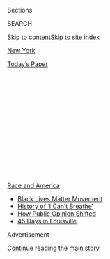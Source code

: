 <div id="app">

<div>

<div>

<div>

<div class="NYTAppHideMasthead css-1q2w90k e1suatyy0">

<div class="section css-ui9rw0 e1suatyy2">

<div class="css-eph4ug er09x8g0">

<div class="css-6n7j50">

</div>

<span class="css-1dv1kvn">Sections</span>

<div class="css-10488qs">

<span class="css-1dv1kvn">SEARCH</span>

</div>

[Skip to content](#site-content)[Skip to site index](#site-index)

</div>

<div id="masthead-section-label" class="css-1wr3we4 eaxe0e00">

[New
York](https://www.nytimes3xbfgragh.onion/section/nyregion)

</div>

<div class="css-10698na e1huz5gh0">

</div>

</div>

<div id="masthead-bar-one" class="section hasLinks css-15hmgas e1csuq9d3">

<div class="css-uqyvli e1csuq9d0">

</div>

<div class="css-1uqjmks e1csuq9d1">

</div>

<div class="css-9e9ivx">

[](https://myaccount.nytimes3xbfgragh.onion/auth/login?response_type=cookie&client_id=vi)

</div>

<div class="css-1bvtpon e1csuq9d2">

[Today’s
Paper](https://www.nytimes3xbfgragh.onion/section/todayspaper)

</div>

</div>

</div>

</div>

<div data-aria-hidden="false">

<div id="site-content" data-role="main">

<div>

<div class="css-1aor85t" style="opacity:0.000000001;z-index:-1;visibility:hidden">

<div class="css-1hqnpie">

<div class="css-epjblv">

<span class="css-17xtcya">[New
York](/section/nyregion)</span><span class="css-x15j1o">|</span><span class="css-fwqvlz">These
Remarks Might Get a Police Chief Fired. Not in New
York.</span>

</div>

<div class="css-k008qs">

<div class="css-1iwv8en">

<span class="css-18z7m18"></span>

<div>

</div>

</div>

<span class="css-1n6z4y">https://nyti.ms/3i6iUBB</span>

<div class="css-1705lsu">

<div class="css-4xjgmj">

<div class="css-4skfbu" data-role="toolbar" data-aria-label="Social Media Share buttons, Save button, and Comments Panel with current comment count" data-testid="share-tools">

  - 
  - 
  - 
  - 
    
    <div class="css-6n7j50">
    
    </div>

  - 
  - 

</div>

</div>

</div>

</div>

</div>

</div>

<div id="NYT_TOP_BANNER_REGION" class="css-13pd83m">

<div>

<div id="styln-prism-menu-1590763508878" class="section interactive-content interactive-size-medium css-1edisqu">

<div class="css-17ih8de interactive-body">

<div id="scroll-container" class="css-1gj85ro">

[<span class="styln-title-wrap"><span class="css-1pje3qr">Race
and</span><span class="css-1pje3qr">
America</span></span>](https://www.nytimes3xbfgragh.onion/news-event/george-floyd-protests-minneapolis-new-york-los-angeles?action=click&pgtype=Article&state=default&region=TOP_BANNER&context=storylines_menu)

  - [Black Lives Matter
    Movement](https://www.nytimes3xbfgragh.onion/interactive/2020/07/03/us/george-floyd-protests-crowd-size.html?action=click&pgtype=Article&state=default&region=TOP_BANNER&context=storylines_menu)
  - [History of ‘I Can’t
    Breathe’](https://www.nytimes3xbfgragh.onion/interactive/2020/06/28/us/i-cant-breathe-police-arrest.html?action=click&pgtype=Article&state=default&region=TOP_BANNER&context=storylines_menu)
  - [How Public Opinion
    Shifted](https://www.nytimes3xbfgragh.onion/interactive/2020/06/10/upshot/black-lives-matter-attitudes.html?action=click&pgtype=Article&state=default&region=TOP_BANNER&context=storylines_menu)
  - [45 Days in
    Louisville](https://www.nytimes3xbfgragh.onion/interactive/2020/07/16/us/black-lives-matter-protests-louisville-breonna-taylor.html?action=click&pgtype=Article&state=default&region=TOP_BANNER&context=storylines_menu)

</div>

</div>

</div>

</div>

</div>

<div id="top-wrapper" class="css-1sy8kpn">

<div id="top-slug" class="css-l9onyx">

Advertisement

</div>

[Continue reading the main
story](#after-top)

<div class="ad top-wrapper" style="text-align:center;height:100%;display:block;min-height:250px">

<div id="top" class="place-ad" data-position="top" data-size-key="top">

</div>

</div>

<div id="after-top">

</div>

</div>

<div>

<div id="sponsor-wrapper" class="css-1hyfx7x">

<div id="sponsor-slug" class="css-19vbshk">

Supported by

</div>

[Continue reading the main
story](#after-sponsor)

<div id="sponsor" class="ad sponsor-wrapper" style="text-align:center;height:100%;display:block">

</div>

<div id="after-sponsor">

</div>

</div>

<div class="css-186x18t">

</div>

<div class="css-1vkm6nb ehdk2mb0">

# These Remarks Might Get a Police Chief Fired. Not in New York.

</div>

The police commissioner’s pointed criticism — and the fact that he still
has his job — speaks to the mayor’s fraught relationship with the Police
Department.

<div class="css-79elbk" data-testid="photoviewer-wrapper">

<div class="css-z3e15g" data-testid="photoviewer-wrapper-hidden">

</div>

<div class="css-1a48zt4 ehw59r15" data-testid="photoviewer-children">

![<span class="css-16f3y1r e13ogyst0" data-aria-hidden="true">Police
Commissioner Dermot F. Shea, right, shown with a Brooklyn church leader
in early June, was selected, the mayor said, because he is a “proven
change
agent.”</span><span class="css-cnj6d5 e1z0qqy90" itemprop="copyrightHolder"><span class="css-1ly73wi e1tej78p0">Credit...</span><span><span>Demetrius
Freeman for The New York
Times</span></span></span>](https://static01.graylady3jvrrxbe.onion/images/2020/07/30/nyregion/00shea-bdb1/00shea-bdb1-articleLarge-v2.jpg?quality=75&auto=webp&disable=upscale)

</div>

</div>

<div class="css-18e8msd">

<div class="css-vp77d3 epjyd6m0">

<div class="css-hus3qt ey68jwv0" data-aria-hidden="true">

[![Emma G.
Fitzsimmons](https://static01.graylady3jvrrxbe.onion/images/2018/07/18/multimedia/author-emma-g-fitzsimmons/author-emma-g-fitzsimmons-thumbLarge.png
"Emma G. Fitzsimmons")](https://www.nytimes3xbfgragh.onion/by/emma-g-fitzsimmons)

</div>

<div class="css-1baulvz">

By [<span class="css-1baulvz last-byline" itemprop="name">Emma G.
Fitzsimmons</span>](https://www.nytimes3xbfgragh.onion/by/emma-g-fitzsimmons)

</div>

</div>

  - 
    
    <div class="css-ld3wwf e16638kd2">
    
    Aug. 3,
    2020
    
    </div>

  - 
    
    <div class="css-4xjgmj">
    
    <div class="css-d8bdto" data-role="toolbar" data-aria-label="Social Media Share buttons, Save button, and Comments Panel with current comment count" data-testid="share-tools">
    
      - 
      - 
      - 
      - 
        
        <div class="css-6n7j50">
        
        </div>
    
      - 
      - 
    
    </div>
    
    </div>

</div>

</div>

<div class="section meteredContent css-1r7ky0e" name="articleBody" itemprop="articleBody">

<div class="css-1fanzo5 StoryBodyCompanionColumn">

<div class="css-53u6y8">

The criticism of Mayor Bill de Blasio’s law enforcement policies was
stinging.

A law banning the use of chokeholds and similar types of restraints by
police officers was “insane.” Agreeing to cut the Police Department
budget was a “bow to mob rule.” Those who failed to “stand up for what’s
right” were “cowards.”

But the outspoken critic was not a rival of the mayor’s or one of the
candidates vying to succeed him. It was Dermot F. Shea, Mr. de Blasio’s
own police commissioner, a trusted ally who went rogue in media
interviews and in a private address to police brass.

The commissioner’s comments — and the fact that he still has his job —
speak to the fraught relationship that Mr. de Blasio has maintained with
the Police Department throughout his tenure.

Mr. de Blasio has made racial justice and an overhaul of police
practices central to his political brand, from his initial mayoral
campaign in 2013 to his brief candidacy for president last year.

</div>

</div>

<div class="css-1fanzo5 StoryBodyCompanionColumn">

<div class="css-53u6y8">

But as mayor, Mr. de Blasio has often shown surprising deference to his
police commissioners — three Irish-American veterans of the department —
adopting a hands-off approach that affords the commissioners an unusual
amount of leeway.

The mayor’s approach has frustrated advocacy groups that favor broad
changes to policing in New York and that contend he is not doing enough
to hold the police accountable, especially after a wave of Black Lives
Matter protests. Some are calling for Commissioner Shea to resign or be
removed, but the mayor has dismissed those suggestions amid a recent
[spike in violence in the
city](https://www.nytimes3xbfgragh.onion/2020/07/16/nyregion/nyc-shootings-nypd.html).

A video that surfaced last week that showed officers pulling a protester
into an unmarked van — evoking the practices of aggressive federal
agents in Portland, Ore. — intensified the backlash against the
police.

<div class="css-79elbk" data-testid="photoviewer-wrapper">

<div class="css-z3e15g" data-testid="photoviewer-wrapper-hidden">

</div>

<div class="css-1a48zt4 ehw59r15" data-testid="photoviewer-children">

<div class="css-zgakxe erfvjey0">

<span class="css-1ly73wi e1tej78p0">Image</span>

<div class="css-zjzyr8">

<div data-testid="lazyimage-container" style="height:688.2666666666667px">

</div>

</div>

</div>

<span class="css-16f3y1r e13ogyst0" data-aria-hidden="true">After a
video depicted New York police officers arresting a protester and
throwing her in an unmarked van on Tuesday, Mayor Bill de Blasio said it
was the “wrong time and the wrong place” to make such an
arrest.</span><span class="css-cnj6d5 e1z0qqy90" itemprop="copyrightHolder"><span class="css-1ly73wi e1tej78p0">Credit...</span><span>@Naddleez
on Twitter via Reuters</span></span>

</div>

</div>

The Police Department [said in a statement that the
protester](https://twitter.com/NYPDnews/status/1288270680614739968) had
been taken into custody by officers from the warrant squad in connection
with “damaging police cameras during five separate criminal incidents in
and around City Hall Park.”

</div>

</div>

<div class="css-1fanzo5 StoryBodyCompanionColumn">

<div class="css-53u6y8">

Mr. de Blasio said that it was “the wrong time and the wrong place” to
make that arrest, and that any scenes similar to Portland were
“troubling.” The mayor said he would talk to Commissioner Shea about
“a better way to get that done,” though he said destroying police
property was not acceptable.

In cities like Atlanta and Louisville, Ky., police chiefs have [lost
their
jobs](https://www.nytimes3xbfgragh.onion/2020/06/15/us/police-chiefs-fatal-shooting-atlanta.html)
after episodes of police violence in the wake of protests over the death
of George Floyd in Minneapolis. But Commissioner Shea’s job security
seems far more assured.

“I’ve been very clear about my faith in Commissioner Shea,” Mr. de
Blasio said at a recent news conference. “I have known him over these
whole seven years of the administration, and I’ve seen what he can do.”

On Monday, the mayor again praised Commissioner Shea after a violent
weekend in the city, saying: “There’s no doubt in my mind he will
succeed” in bringing crime down.

All of Mr. de Blasio’s police chiefs have been acolytes of his first
commissioner, William J. Bratton, who became a policing celebrity in the
1990s for his “broken windows” approach to fighting crime. The second
commissioner, James P. O’Neill, was a protégé of Mr. Bratton’s, and
offered continuity, as has Commissioner Shea, known for overseeing the
data-driven Compstat program.

Mr. de Blasio kept going back to the Bratton orbit because the results
were good, said Chuck Wexler, executive director of the Police Executive
Research Forum, a law enforcement policy nonprofit.

“Crime has continued to go down, and people were generally satisfied,”
Mr. Wexler said. “If you’re de Blasio, you’re like, ‘Why would I make a
dramatic change?’”

</div>

</div>

<div class="css-1fanzo5 StoryBodyCompanionColumn">

<div class="css-53u6y8">

Still, the mayor’s opponents say it took far too long to [fire Daniel
Pantaleo](https://www.nytimes3xbfgragh.onion/2019/08/19/nyregion/daniel-pantaleo-fired.html),
the officer whose chokehold led to [Eric Garner’s
death](https://www.nytimes3xbfgragh.onion/2015/06/14/nyregion/eric-garner-police-chokehold-staten-island.html)
in 2014, and argue that the mayor was too slow to fix a process that
allowed officers’ disciplinary records to remain secret under a state
measure known as 50-a.

</div>

</div>

<div class="css-79elbk" data-testid="photoviewer-wrapper">

<div class="css-z3e15g" data-testid="photoviewer-wrapper-hidden">

</div>

<div class="css-1a48zt4 ehw59r15" data-testid="photoviewer-children">

![<span class="css-16f3y1r e13ogyst0" data-aria-hidden="true">The mayor
has been criticized for not taking a more active stance against Daniel
Pantaleo, the police officer whose chokehold led to the death of Eric
Garner in
2014.</span><span class="css-cnj6d5 e1z0qqy90" itemprop="copyrightHolder"><span class="css-1ly73wi e1tej78p0">Credit...</span><span>Byron
Smith for The New York
Times</span></span>](https://static01.graylady3jvrrxbe.onion/images/2020/07/30/nyregion/00shea-bdb4/merlin_158085954_ce8b9923-1d77-4b2d-b4fa-f1f8b4aa4043-articleLarge.jpg?quality=75&auto=webp&disable=upscale)

</div>

</div>

<div class="css-1fanzo5 StoryBodyCompanionColumn">

<div class="css-53u6y8">

Policing has been a [persistently thorny
issue](https://www.nytimes3xbfgragh.onion/2015/01/12/nyregion/in-police-rift-mayor-de-blasios-missteps-included-thinking-it-would-pass.html)
for Mr. de Blasio, emerging early in his tenure. His election in 2013
was fueled in part by his opposition to the stop-and-frisk policies
under Mayor Michael R. Bloomberg, along with a television ad starring
Mr. de Blasio’s son, Dante, who is Black and pledged that his father
would end the discriminatory policing practice.

Late in Mr. de Blasio’s first year as mayor, a Staten Island grand jury
refused to bring charges against Mr. Pantaleo. The mayor chose not to
criticize the decision, disappointing many of his supporters. But in his
response, he also angered the police rank and file when he disclosed
that he had urged his son [to take special
precautions](http://www.nytimes3xbfgragh.onion/2014/12/04/nyregion/de-blasio-reacts-as-mayor-and-a-father-to-chokehold-case-decision.html?_r=0)
when dealing with police officers.

The police unions accused Mr. de Blasio of creating an anti-police
environment, which they said contributed to the [fatal
shootings](https://www.nytimes3xbfgragh.onion/2014/12/21/nyregion/two-police-officers-shot-in-their-patrol-car-in-brooklyn.html)
of two police officers in December 2014. Officers [turned their
backs](https://www.nytimes3xbfgragh.onion/2015/01/05/nyregion/police-officers-gather-for-the-funeral-of-wenjian-liu-killed-in-an-ambush.html)
on the mayor at the men’s funerals.

Since then, the mayor has been careful in trying not to alienate the
police, and that could be one reason he gives so much independence to
his police commissioners.

Black leaders have repeatedly called on Mr. de Blasio to select a
commissioner who is a person of color. Yet last year, he [passed over
Benjamin
Tucker](https://www.nytimes3xbfgragh.onion/2019/11/05/nyregion/nypd-police-commissioner-de-blasio.html),
who was the second-highest-ranking police leader and is Black, in favor
of Commissioner Shea.

</div>

</div>

<div class="css-1fanzo5 StoryBodyCompanionColumn">

<div class="css-53u6y8">

Mr. de Blasio appears to genuinely like Commissioner Shea, who joined
the department in 1991, saying he chose him because he was a “proven
change
agent.”

</div>

</div>

<div class="css-79elbk" data-testid="photoviewer-wrapper">

<div class="css-z3e15g" data-testid="photoviewer-wrapper-hidden">

</div>

<div class="css-1a48zt4 ehw59r15" data-testid="photoviewer-children">

<div class="css-1xdhyk6 erfvjey0">

<span class="css-1ly73wi e1tej78p0">Image</span>

<div class="css-zjzyr8">

<div data-testid="lazyimage-container" style="height:257.77777777777777px">

</div>

</div>

</div>

<span class="css-16f3y1r e13ogyst0" data-aria-hidden="true">Mr. de
Blasio, left, with Commissioner Shea and Benjamin Tucker, right, the
first deputy commissioner. Black leaders have pushed for a person of
color, like Mr. Tucker, as
commissioner.</span><span class="css-cnj6d5 e1z0qqy90" itemprop="copyrightHolder"><span class="css-1ly73wi e1tej78p0">Credit...</span><span>Dave
Sanders for The New York Times</span></span>

</div>

</div>

<div class="css-1fanzo5 StoryBodyCompanionColumn">

<div class="css-53u6y8">

The mayor and the police commissioner may not seem like natural allies.
Mr. de Blasio is a Democrat in the mold of progressives like Senator
Bernie Sanders of Vermont; Commissioner Shea is a registered Republican
who has declined to say if he voted for President Trump in 2016.

Devora Kaye, a Police Department spokeswoman, said Commissioner Shea’s
relationship with the mayor “continues to be strong and productive and,
integrally, very open and honest.”

That frankness was recently on display after Mr. de Blasio signed the
chokehold bill, which also banned actions by police officers that
compress a person’s diaphragm.

The next day, July 16, Commissioner Shea railed against city leaders as
“cowards” at a CompStat meeting. He cited political pressure to push
some people out of jail and keep others out, in an apparent reference to
recent changes in bail laws and the court system that he has blamed for
the spike in crime.

When [The New York Daily
News](https://www.nydailynews.com/new-york/nyc-crime/ny-nypd-commissioner-dermot-shea-calls-city-leaders-cowards-20200718-jqh3qagax5cjda73izzuq3t4xu-story.html)
published a video of his comments, Mr. de Blasio told reporters that
Commissioner Shea’s “language wasn’t constructive.”

</div>

</div>

<div class="css-1fanzo5 StoryBodyCompanionColumn">

<div class="css-53u6y8">

“I’ve understood it was important for him to express some of those
concerns,” the mayor said, “but now it’s time to move forward.”

At least three City Council members have called on Commissioner Shea to
resign, as has Maya D. Wiley, a former lawyer for Mr. de Blasio who is
[considering a run for
mayor](https://www.nytimes3xbfgragh.onion/2020/07/28/nyregion/maya-wiley-mayor-nyc.html).

“I’ve never seen a commissioner, or any head of any agency, be so
outwardly insubordinate and disdainful of the rule of law, the City
Council and the democratically elected mayor who is their boss,” said
Councilman Rory Lancman, a Queens Democrat.

Ms. Kaye, the police spokeswoman, said that Commissioner Shea had not
been talking about Mr. de Blasio when he referred to cowards at the
CompStat meeting. She declined to say whom he was admonishing; the
commissioner was not made available for an interview.

It is unusual for a police commissioner to speak as bluntly as
Commissioner Shea did at the CompStat meeting, said Kenneth Sherrill, a
professor emeritus of political science at Hunter College.

“A police commissioner speaking among friends might say what Shea said,
but to say it in a large forum indicates a level of exasperation that
shows either a loss of self-control or a lack of political judgment,”
Professor Sherrill said.

Commissioner Shea has been under immense pressure during the pandemic,
and [more than 40 members of the Police Department have
died](https://www1.nyc.gov/site/nypd/about/memorials/covid-19-memorial.page)
of Covid-19, said Mr. Wexler of the Police Executive Research Forum, who
has spoken to Commissioner Shea several times in recent months. The
[decision to disband the department’s anti-crime
units](https://www.nytimes3xbfgragh.onion/2020/06/15/nyregion/nypd-plainclothes-cops.html)
shows that Commissioner Shea understands the need to restore public
trust, he said.

</div>

</div>

<div class="css-1fanzo5 StoryBodyCompanionColumn">

<div class="css-53u6y8">

“Police chiefs face a tough balancing act: recognizing the need for
reform — and he gets it — and you can’t lose the cops,” Mr. Wexler said.

Jumaane Williams, the city’s public advocate, pointed out that the mayor
was much harder on his health commissioner, Dr. Oxiris Barbot, who had
to apologize for [comments she made about not giving masks to the
police](https://www.nytimes3xbfgragh.onion/2020/05/19/nyregion/barbot-police-health-coronavirus.html)
during a shortage in March.

“What’s most stark is that Dr. Barbot was forced to apologize,” said Mr.
Williams, who added that he was not yet calling for Commissioner Shea’s
resignation. “But there seems to be no accountability for the leadership
of the N.Y.P.D.”

</div>

</div>

</div>

<div>

</div>

<div>

</div>

<div>

</div>

<div>

<div id="bottom-wrapper" class="css-1ede5it">

<div id="bottom-slug" class="css-l9onyx">

Advertisement

</div>

[Continue reading the main
story](#after-bottom)

<div id="bottom" class="ad bottom-wrapper" style="text-align:center;height:100%;display:block;min-height:90px">

</div>

<div id="after-bottom">

</div>

</div>

</div>

</div>

</div>

## Site Index

<div>

</div>

## Site Information Navigation

  - [© <span>2020</span> <span>The New York Times
    Company</span>](https://help.nytimes3xbfgragh.onion/hc/en-us/articles/115014792127-Copyright-notice)

<!-- end list -->

  - [NYTCo](https://www.nytco.com/)
  - [Contact
    Us](https://help.nytimes3xbfgragh.onion/hc/en-us/articles/115015385887-Contact-Us)
  - [Work with us](https://www.nytco.com/careers/)
  - [Advertise](https://nytmediakit.com/)
  - [T Brand Studio](http://www.tbrandstudio.com/)
  - [Your Ad
    Choices](https://www.nytimes3xbfgragh.onion/privacy/cookie-policy#how-do-i-manage-trackers)
  - [Privacy](https://www.nytimes3xbfgragh.onion/privacy)
  - [Terms of
    Service](https://help.nytimes3xbfgragh.onion/hc/en-us/articles/115014893428-Terms-of-service)
  - [Terms of
    Sale](https://help.nytimes3xbfgragh.onion/hc/en-us/articles/115014893968-Terms-of-sale)
  - [Site
    Map](https://spiderbites.nytimes3xbfgragh.onion)
  - [Help](https://help.nytimes3xbfgragh.onion/hc/en-us)
  - [Subscriptions](https://www.nytimes3xbfgragh.onion/subscription?campaignId=37WXW)

</div>

</div>

</div>

</div>
